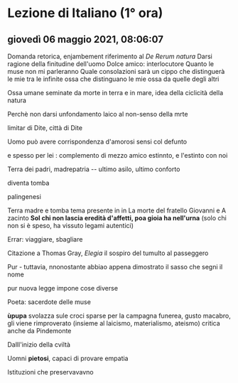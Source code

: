 # Lezione di Italiano (1° ora)

## giovedì 06 maggio 2021, 08:06:07

Domanda retorica, enjambement
riferimento al *De Rerum natura*
Darsi ragione della finitudine dell'uomo 
Dolce amico: interlocutore
Quanto le muse non mi parleranno 
Quale consolazioni sarà un cippo che distinguerà le mie tra le infinite ossa che distinguano le mie ossa da quelle degli altri

Ossa umane seminate da morte in terra e in mare, idea della ciclicità della natura

Perchè non darsi unfondamento laico al non-senso della mrte

limitar di Dite, città di Dite

Uomo può avere corrispondenza d'amorosi sensi col defunto

e spesso  per lei : complemento di mezzo
amico estinnto, e l'estinto con noi

Terra dei padri, madrepatria -- ultimo asilo, ultimo conforto

diventa tomba

palingenesi

Terra  madre e tomba
tema presente in 
in La morte del fratello Giovanni e A zacinto
**Sol chi non lascia eredità d'affetti, poa gioia ha nell'urna** (solo chi non si è speso, ha vissuto legami autentici)

Errar: viaggiare, sbagliare

Citazione a Thomas Gray, *Elegia*
il sospiro del tumulto al passeggero


Pur - tuttavia, nnonostante abbiao appena dimostrato il sasso che segni il nome

pur nuova legge impone cose diverse

Poeta: sacerdote delle muse

**ùpupa** svolazza sule croci sparse per la campagna funerea, gusto macabro, gli viene rimproverato (insieme al laicismo, materialismo, ateismo)
critica anche da Pindemonte

Dalll'inizio della cviltà

Uomni **pietosi**, capaci di provare empatia

Istituzioni che preservavavno 
<!--stackedit_data:
eyJoaXN0b3J5IjpbLTMzNTU0MTQ3Nl19
-->